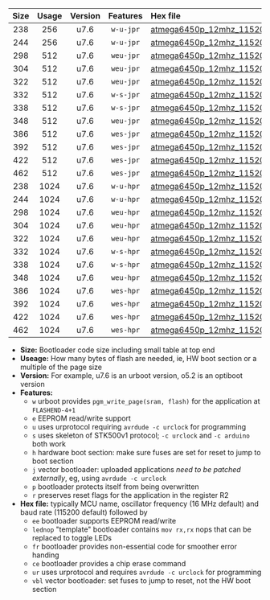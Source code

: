 |Size|Usage|Version|Features|Hex file|
|:-:|:-:|:-:|:-:|:--|
|238|256|u7.6|`w-u-jpr`|[atmega6450p_12mhz_115200bps_ur_vbl.hex](https://raw.githubusercontent.com/stefanrueger/urboot/main//atmega6450p_12mhz_115200bps_ur_vbl.hex)|
|244|256|u7.6|`w-u-jpr`|[atmega6450p_12mhz_115200bps_lednop_ur_vbl.hex](https://raw.githubusercontent.com/stefanrueger/urboot/main//atmega6450p_12mhz_115200bps_lednop_ur_vbl.hex)|
|298|512|u7.6|`weu-jpr`|[atmega6450p_12mhz_115200bps_ee_ur_vbl.hex](https://raw.githubusercontent.com/stefanrueger/urboot/main//atmega6450p_12mhz_115200bps_ee_ur_vbl.hex)|
|304|512|u7.6|`weu-jpr`|[atmega6450p_12mhz_115200bps_ee_lednop_ur_vbl.hex](https://raw.githubusercontent.com/stefanrueger/urboot/main//atmega6450p_12mhz_115200bps_ee_lednop_ur_vbl.hex)|
|322|512|u7.6|`weu-jpr`|[atmega6450p_12mhz_115200bps_ee_lednop_fr_ur_vbl.hex](https://raw.githubusercontent.com/stefanrueger/urboot/main//atmega6450p_12mhz_115200bps_ee_lednop_fr_ur_vbl.hex)|
|332|512|u7.6|`w-s-jpr`|[atmega6450p_12mhz_115200bps_vbl.hex](https://raw.githubusercontent.com/stefanrueger/urboot/main//atmega6450p_12mhz_115200bps_vbl.hex)|
|338|512|u7.6|`w-s-jpr`|[atmega6450p_12mhz_115200bps_lednop_vbl.hex](https://raw.githubusercontent.com/stefanrueger/urboot/main//atmega6450p_12mhz_115200bps_lednop_vbl.hex)|
|348|512|u7.6|`weu-jpr`|[atmega6450p_12mhz_115200bps_ee_lednop_fr_ce_ur_vbl.hex](https://raw.githubusercontent.com/stefanrueger/urboot/main//atmega6450p_12mhz_115200bps_ee_lednop_fr_ce_ur_vbl.hex)|
|386|512|u7.6|`wes-jpr`|[atmega6450p_12mhz_115200bps_ee_vbl.hex](https://raw.githubusercontent.com/stefanrueger/urboot/main//atmega6450p_12mhz_115200bps_ee_vbl.hex)|
|392|512|u7.6|`wes-jpr`|[atmega6450p_12mhz_115200bps_ee_lednop_vbl.hex](https://raw.githubusercontent.com/stefanrueger/urboot/main//atmega6450p_12mhz_115200bps_ee_lednop_vbl.hex)|
|422|512|u7.6|`wes-jpr`|[atmega6450p_12mhz_115200bps_ee_lednop_fr_vbl.hex](https://raw.githubusercontent.com/stefanrueger/urboot/main//atmega6450p_12mhz_115200bps_ee_lednop_fr_vbl.hex)|
|462|512|u7.6|`wes-jpr`|[atmega6450p_12mhz_115200bps_ee_lednop_fr_ce_vbl.hex](https://raw.githubusercontent.com/stefanrueger/urboot/main//atmega6450p_12mhz_115200bps_ee_lednop_fr_ce_vbl.hex)|
|238|1024|u7.6|`w-u-hpr`|[atmega6450p_12mhz_115200bps_ur.hex](https://raw.githubusercontent.com/stefanrueger/urboot/main//atmega6450p_12mhz_115200bps_ur.hex)|
|244|1024|u7.6|`w-u-hpr`|[atmega6450p_12mhz_115200bps_lednop_ur.hex](https://raw.githubusercontent.com/stefanrueger/urboot/main//atmega6450p_12mhz_115200bps_lednop_ur.hex)|
|298|1024|u7.6|`weu-hpr`|[atmega6450p_12mhz_115200bps_ee_ur.hex](https://raw.githubusercontent.com/stefanrueger/urboot/main//atmega6450p_12mhz_115200bps_ee_ur.hex)|
|304|1024|u7.6|`weu-hpr`|[atmega6450p_12mhz_115200bps_ee_lednop_ur.hex](https://raw.githubusercontent.com/stefanrueger/urboot/main//atmega6450p_12mhz_115200bps_ee_lednop_ur.hex)|
|322|1024|u7.6|`weu-hpr`|[atmega6450p_12mhz_115200bps_ee_lednop_fr_ur.hex](https://raw.githubusercontent.com/stefanrueger/urboot/main//atmega6450p_12mhz_115200bps_ee_lednop_fr_ur.hex)|
|332|1024|u7.6|`w-s-hpr`|[atmega6450p_12mhz_115200bps.hex](https://raw.githubusercontent.com/stefanrueger/urboot/main//atmega6450p_12mhz_115200bps.hex)|
|338|1024|u7.6|`w-s-hpr`|[atmega6450p_12mhz_115200bps_lednop.hex](https://raw.githubusercontent.com/stefanrueger/urboot/main//atmega6450p_12mhz_115200bps_lednop.hex)|
|348|1024|u7.6|`weu-hpr`|[atmega6450p_12mhz_115200bps_ee_lednop_fr_ce_ur.hex](https://raw.githubusercontent.com/stefanrueger/urboot/main//atmega6450p_12mhz_115200bps_ee_lednop_fr_ce_ur.hex)|
|386|1024|u7.6|`wes-hpr`|[atmega6450p_12mhz_115200bps_ee.hex](https://raw.githubusercontent.com/stefanrueger/urboot/main//atmega6450p_12mhz_115200bps_ee.hex)|
|392|1024|u7.6|`wes-hpr`|[atmega6450p_12mhz_115200bps_ee_lednop.hex](https://raw.githubusercontent.com/stefanrueger/urboot/main//atmega6450p_12mhz_115200bps_ee_lednop.hex)|
|422|1024|u7.6|`wes-hpr`|[atmega6450p_12mhz_115200bps_ee_lednop_fr.hex](https://raw.githubusercontent.com/stefanrueger/urboot/main//atmega6450p_12mhz_115200bps_ee_lednop_fr.hex)|
|462|1024|u7.6|`wes-hpr`|[atmega6450p_12mhz_115200bps_ee_lednop_fr_ce.hex](https://raw.githubusercontent.com/stefanrueger/urboot/main//atmega6450p_12mhz_115200bps_ee_lednop_fr_ce.hex)|

- **Size:** Bootloader code size including small table at top end
- **Useage:** How many bytes of flash are needed, ie, HW boot section or a multiple of the page size
- **Version:** For example, u7.6 is an urboot version, o5.2 is an optiboot version
- **Features:**
  + `w` urboot provides `pgm_write_page(sram, flash)` for the application at `FLASHEND-4+1`
  + `e` EEPROM read/write support
  + `u` uses urprotocol requiring `avrdude -c urclock` for programming
  + `s` uses skeleton of STK500v1 protocol; `-c urclock` and `-c arduino` both work
  + `h` hardware boot section: make sure fuses are set for reset to jump to boot section
  + `j` vector bootloader: uploaded applications *need to be patched externally*, eg, using `avrdude -c urclock`
  + `p` bootloader protects itself from being overwritten
  + `r` preserves reset flags for the application in the register R2
- **Hex file:** typically MCU name, oscillator frequency (16 MHz default) and baud rate (115200 default) followed by
  + `ee` bootloader supports EEPROM read/write
  + `lednop` "template" bootloader contains `mov rx,rx` nops that can be replaced to toggle LEDs
  + `fr` bootloader provides non-essential code for smoother error handing
  + `ce` bootloader provides a chip erase command
  + `ur` uses urprotocol and requires `avrdude -c urclock` for programming
  + `vbl` vector bootloader: set fuses to jump to reset, not the HW boot section
